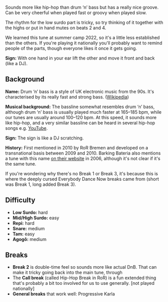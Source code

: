 Sounds more like hip-hop than drum ‘n’ bass but has a really nice groove. Can be very cheerful when played fast
or groovy when played slow.

The rhythm for the low surdo part is tricky, so try thinking of it together with the highs or put in hand mutes on beats 2 and 4.

We learned this tune at summer camp 2022, so it's a little less established than the others. If you're playing it nationally you'll probably want to remind people of the parts, though everyone likes it once it gets going.

**Sign:** With one hand in your ear lift the other and move it front and back (like a DJ).

## Background

**Name:** Drum ‘n’ bass is a style of UK electronic music from the 90s. It's characterised by its really fast and strong bass. ([Wikipedia](https://en.wikipedia.org/wiki/Drum_and_bass))

**Musical background:** The bassline somewhat resembles drum ‘n’ bass, although drum ‘n’ bass is usually played much faster at 165–185 bpm, while our tunes are usually around 100–120 bpm. At this speed, it sounds more like hip-hop, and a very similar bassline can be heard in several hip-hop songs e.g. [YouTube](https://www.youtube.com/watch?v=UePtoxDhJSw).

**Sign:** The sign is like a DJ scratching.

**History:** First mentioned in 2010 by RoR Bremen and developed on a transnational basis between 2009 and 2010. Barking Bateria also mentions a tune with this name [on their website](https://web.archive.org/web/20061023061031/http://www.barkingbateria.co.uk/samba.htm) in 2006, although it's not clear if it's the same tune.

If you're wondering why there's no Break 1 or Break 3, it's because this is where the deeply cursed Everybody Dance Now breaks came from (short was Break 1, long added Break 3).

## Difficulty

* **Low Surdo:** hard
* **Mid/High Surdo:** easy
* **Repi:** hard
* **Snare:** medium
* **Tam:** easy
* **Agogô:** medium


## Breaks

* **Break 2** is double-time feel so sounds more like actual DnB. That can make it tricky going back into the main tune, through
* The **Call break** (called Hip-Hop Break in RoR) is a fun extended thing that's probably a bit too involved for us to use generally. \[not played nationally\]
* **General breaks** that work well: Progressive Karla
